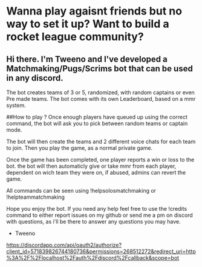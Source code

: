 # Wanna play agaisnt friends but no way to set it up? Want to build a rocket league community?

## Hi there. I'm Tweeno and I've developed a Matchmaking/Pugs/Scrims bot that can be used in any discord.

The bot creates teams of 3 or 5, randomized, with random captains or even Pre made teams.
The bot comes with its own Leaderboard, based on a mmr system.

##How to play ?
Once enough players have queued up using the correct command, the bot will ask you to pick between random teams or captain mode.

The bot will then create the teams and 2 different voice chats for each team to join.
Then you play the game, as a normal private game.

Once the game has been completed, one player reports a win or loss to the bot. the bot will then automaticly give or take mmr from each player, dependent on wich team they were on, if abused, admins can revert the game.

All commands can be seen using !helpsolosmatchmaking or !helpteammatchmaking

Hope you enjoy the bot. If you need any help feel free to use the !credits command to either report issues on my github or send me a pm on discord with questions, as i'll be there to answer any questions you may have.

 - Tweeno

https://discordapp.com/api/oauth2/authorize?client_id=571839826744180736&permissions=268512272&redirect_uri=http%3A%2F%2Flocalhost%2Fauth%2Fdiscord%2Fcallback&scope=bot
